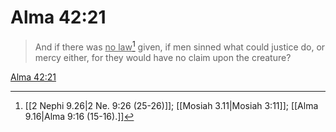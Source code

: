 # Alma 42:21

> And if there was <u>no law</u>[^a] given, if men sinned what could justice do, or mercy either, for they would have no claim upon the creature?

[Alma 42:21](https://www.churchofjesuschrist.org/study/scriptures/bofm/alma/42?lang=eng&id=p21#p21)


[^a]: [[2 Nephi 9.26|2 Ne. 9:26 (25-26)]]; [[Mosiah 3.11|Mosiah 3:11]]; [[Alma 9.16|Alma 9:16 (15-16).]]

